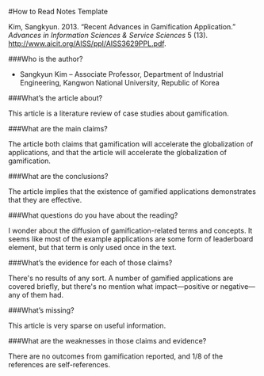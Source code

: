 #How to Read Notes Template

Kim, Sangkyun. 2013. &ldquo;Recent Advances in Gamification Application.&rdquo; *Advances in Information Sciences & Service Sciences* 5 (13). http://www.aicit.org/AISS/ppl/AISS3629PPL.pdf.

###Who is the author?

* Sangkyun Kim &ndash; Associate Professor, Department of Industrial Engineering, Kangwon National University, Republic of Korea

###What’s the article about?

This article is a literature review of case studies about gamification.

###What are the main claims?

The article both claims that gamification will accelerate the globalization of applications, and that the article will accelerate the globalization of gamification.

###What are the conclusions?

The article implies that the existence of gamified applications demonstrates that they are effective.

###What questions do you have about the reading?

I wonder about the diffusion of gamification-related terms and concepts.  It seems like most of the example applications are some form of leaderboard element, but that term is only used once in the text.

###What’s the evidence for each of those claims?

There's no results of any sort.  A number of gamified applications are covered briefly, but there's no mention what impact&mdash;positive or negative&mdash;any of them had.

###What’s missing?

This article is very sparse on useful information.

###What are the weaknesses in those claims and evidence?

There are no outcomes from gamification reported, and 1/8 of the references are self-references.

